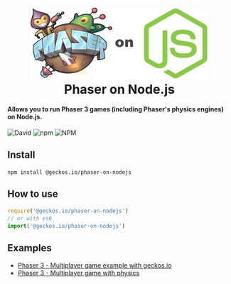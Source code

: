 <h1 align="center">
  <br>
  <a href="https://github.com/yandeu/phaser3-multiplayer-with-physics#readme"><img src="readme/phaser-on-nodejs.png" alt="header" width="400"></a>
  <br>
  Phaser on Node.js
  <br>
</h1>

#### Allows you to run Phaser 3 games (including Phaser's physics engines) on Node.js.

![David](https://img.shields.io/david/geckosio/phaser-on-nodejs.svg?style=flat-square)
![npm](https://img.shields.io/npm/v/@geckos.io/phaser-on-nodejs.svg?style=flat-square)
![NPM](https://img.shields.io/npm/l/@geckos.io/phaser-on-nodejs.svg?style=flat-square)

## Install

```console
npm install @geckos.io/phaser-on-nodejs
```

## How to use

```js
require('@geckos.io/phaser-on-nodejs')
// or with es6
import('@geckos.io/phaser-on-nodejs')
```

## Examples

- [Phaser 3 - Multiplayer game example with geckos.io](https://github.com/geckosio/phaser3-multiplayer-game-example#readme)
- [Phaser 3 - Multiplayer game with physics](https://github.com/yandeu/phaser3-multiplayer-with-physics#readme)
